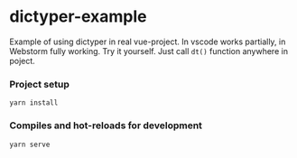 # dictyper-example

Example of using dictyper in real vue-project.
In vscode works partially, in Webstorm fully working. Try it yourself. Just call `dt()` function anywhere in poject.

### Project setup
```
yarn install
```

### Compiles and hot-reloads for development
```
yarn serve
```

